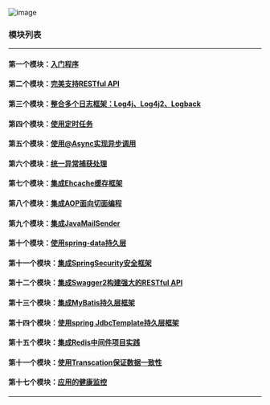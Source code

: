 ![image](https://github.com/timebusker/spring-boot/raw/master/static/spring-boot.png?raw=true)

### 模块列表
----
#### 第一个模块：[入门程序](https://github.com/timebusker/spring-boot/tree/master/spring-boot-1-QuickStart/)

#### 第二个模块：[完美支持RESTful API](https://github.com/timebusker/spring-boot/tree/master/spring-boot-2-RESTful/)

#### 第三个模块：[整合多个日志框架：Log4j、Log4j2、Logback](https://github.com/timebusker/spring-boot/tree/master/spring-boot-3-logs/)

#### 第四个模块：[使用定时任务](https://github.com/timebusker/spring-boot/tree/master/spring-boot-4-Scheduled/)

#### 第五个模块：[使用@Async实现异步调用](https://github.com/timebusker/spring-boot/tree/master/spring-boot-5-Async/)

#### 第六个模块：[统一异常捕获处理](https://github.com/timebusker/spring-boot/tree/master/spring-boot-6-GlobalException/)

#### 第七个模块：[集成Ehcache缓存框架](https://github.com/timebusker/spring-boot/tree/master/spring-boot-7-EhCache/)

#### 第八个模块：[集成AOP面向切面编程](https://github.com/timebusker/spring-boot/tree/master/spring-boot-8-AOP/)

#### 第九个模块：[集成JavaMailSender](https://github.com/timebusker/spring-boot/tree/master/spring-boot-9-JavaMailSender/)

#### 第十个模块：[使用spring-data持久层](https://github.com/timebusker/spring-boot/tree/master/spring-boot-10-SpringData/)

#### 第十一个模块：[集成SpringSecurity安全框架](https://github.com/timebusker/spring-boot/tree/master/spring-boot-11-SpringSecurity/)

#### 第十二个模块：[集成Swagger2构建强大的RESTful API](https://github.com/timebusker/spring-boot/tree/master/spring-boot-12-Swagger2/)

#### 第十三个模块：[集成MyBatis持久层框架](https://github.com/timebusker/spring-boot/tree/master/spring-boot-13-MyBatis/)

#### 第十四个模块：[使用spring JdbcTemplate持久层框架](https://github.com/timebusker/spring-boot/tree/spring-boot-14-JdbcTemplate/)

#### 第十五个模块：[集成Redis中间件项目实践](https://github.com/timebusker/spring-boot/tree/master/spring-boot-15-Redis/)

#### 第十一个模块：[使用Transcation保证数据一致性](https://github.com/timebusker/spring-boot/tree/master/spring-boot-16-Transcation/)

#### 第十七个模块：[应用的健康监控](https://github.com/timebusker/spring-boot/tree/master/spring-boot-17-monitor/)


----
